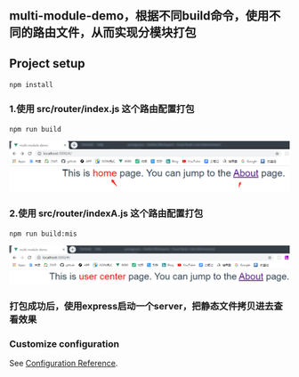 ## multi-module-demo，根据不同build命令，使用不同的路由文件，从而实现分模块打包

## Project setup
```
npm install
```

### 1.使用 src/router/index.js 这个路由配置打包
```
npm run build
```
![pic1](./images/1.png)


### 2.使用 src/router/indexA.js 这个路由配置打包 
```
npm run build:mis
```
![pic2](./images/3.png)


### 打包成功后，使用express启动一个server，把静态文件拷贝进去查看效果

### Customize configuration
See [Configuration Reference](https://cli.vuejs.org/config/).
